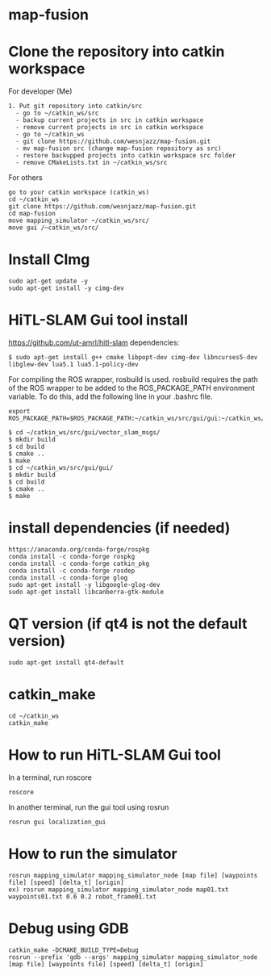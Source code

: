 # map-fusion

# Clone the repository into catkin workspace
For developer (Me)
```
1. Put git repository into catkin/src
  - go to ~/catkin_ws/src
  - backup current projects in src in catkin workspace
  - remove current projects in src in catkin workspace
  - go to ~/catkin_ws
  - git clone https://github.com/wesnjazz/map-fusion.git
  - mv map-fusion src (change map-fusion repository as src)
  - restore backupped projects into catkin workspace src folder
  - remove CMakeLists.txt in ~/catkin_ws/src
```

For others
```
go to your catkin workspace (catkin_ws)
cd ~/catkin_ws
git clone https://github.com/wesnjazz/map-fusion.git
cd map-fusion
move mapping_simulator ~/catkin_ws/src/
move gui /~catkin_ws/src/
```

# Install CImg
```
sudo apt-get update -y
sudo apt-get install -y cimg-dev
```


# HiTL-SLAM Gui tool install

https://github.com/ut-amrl/hitl-slam
dependencies:
```
$ sudo apt-get install g++ cmake libpopt-dev cimg-dev libncurses5-dev libglew-dev lua5.1 lua5.1-policy-dev
```

For compiling the ROS wrapper, rosbuild is used. rosbuild requires the path of the ROS wrapper to be added to the ROS_PACKAGE_PATH environment variable. To do this, add the following line in your .bashrc file.
```
export ROS_PACKAGE_PATH=$ROS_PACKAGE_PATH:~/catkin_ws/src/gui/gui:~/catkin_ws/src/gui/vector_slam_msgs
```

```
$ cd ~/catkin_ws/src/gui/vector_slam_msgs/
$ mkdir build
$ cd build
$ cmake ..
$ make
$ cd ~/catkin_ws/src/gui/gui/
$ mkdir build
$ cd build
$ cmake ..
$ make
```

# install dependencies (if needed)
```
https://anaconda.org/conda-forge/rospkg
conda install -c conda-forge rospkg
conda install -c conda-forge catkin_pkg
conda install -c conda-forge rosdep
conda install -c conda-forge glog
sudo apt-get install -y libgoogle-glog-dev
sudo apt-get install libcanberra-gtk-module
```


# QT version (if qt4 is not the default version)
```
sudo apt-get install qt4-default
```

# catkin_make
```
cd ~/catkin_ws
catkin_make
```

# How to run HiTL-SLAM Gui tool
In a terminal, run roscore
```
roscore
```
In another terminal, run the gui tool using rosrun
```
rosrun gui localization_gui
```

# How to run the simulator
```
rosrun mapping_simulator mapping_simulator_node [map file] [waypoints file] [speed] [delta_t] [origin]
ex) rosrun mapping_simulator mapping_simulator_node map01.txt waypoints01.txt 0.6 0.2 robot_frame01.txt
```

# Debug using GDB
```
catkin_make -DCMAKE_BUILD_TYPE=Debug
rosrun --prefix 'gdb --args' mapping_simulator mapping_simulator_node [map file] [waypoints file] [speed] [delta_t] [origin]
```
